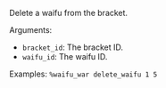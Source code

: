 Delete a waifu from the bracket.

Arguments:
* `bracket_id`: The bracket ID.
* `waifu_id`: The waifu ID.

Examples: `%waifu_war delete_waifu 1 5`
